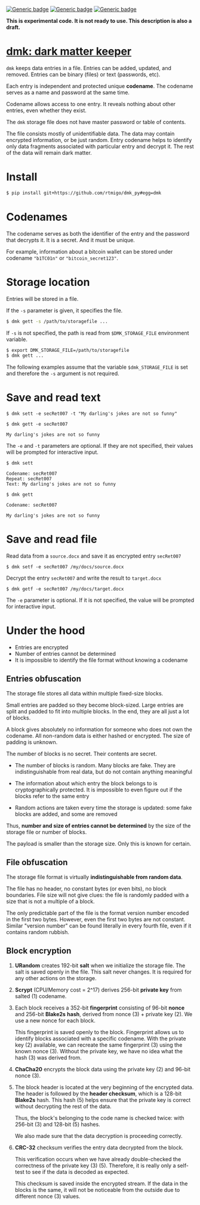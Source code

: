[![Generic badge](https://img.shields.io/badge/Status-Experimental-red.svg)](#)
[![Generic badge](https://img.shields.io/badge/Python-3.7+-blue.svg)](#)
[![Generic badge](https://img.shields.io/badge/OS-Linux%20|%20macOS%20|%20Windows-blue.svg)](#)

**This is experimental code. It is not ready to use. This description is also a
draft.**

# [dmk: dark matter keeper](https://github.com/rtmigo/dmk_py)

`dmk` keeps data entries in a file. Entries can be added, updated, and removed.
Entries can be binary (files) or text (passwords, etc).

Each entry is independent and protected unique **codename**. The codename
serves as a name and password at the same time.

Codename allows access to one entry. It reveals nothing about other
entries, even whether they exist.

The `dmk` storage file does not have master password or table of contents.

The file consists mostly of unidentifiable data. The data may contain encrypted
information, or be just random. Entry codename helps to identify only data fragments
associated with particular entry and decrypt it. The rest of the data will
remain dark matter.

# Install

``` bash
$ pip install git+https://github.com/rtmigo/dmk_py#egg=dmk
```

# Codenames

The codename serves as both the identifier of the entry and the password that
decrypts it. It is a secret. And it must be unique.

For example, information about a bitcoin wallet can be stored under codename
`"b1TC01n"` or `"bitcoin_secret123"`.

# Storage location

Entries will be stored in a file.

If the `-s` parameter is given, it specifies the file.

``` bash
$ dmk gett -s /path/to/storagefile ...  
```

If `-s` is not specified, the path is read from `$DMK_STORAGE_FILE` environment
variable.

``` bash
$ export DMK_STORAGE_FILE=/path/to/storagefile
$ dmk gett ...  
```

The following examples assume that the variable `$dmk_STORAGE_FILE` is set and
therefore the `-s` argument is not required.

# Save and read text

``` 
$ dmk sett -e secRet007 -t "My darling's jokes are not so funny"
```

``` 
$ dmk gett -e secRet007

My darling's jokes are not so funny
```

The `-e` and `-t` parameters are optional. If they are not specified, their
values will be prompted for interactive input.

``` 
$ dmk sett

Codename: secRet007
Repeat: secRet007 
Text: My darling's jokes are not so funny
```

``` 
$ dmk gett

Codename: secRet007
 
My darling's jokes are not so funny
```

# Save and read file

Read data from a `source.docx` and save it as encrypted entry `secRet007`

``` 
$ dmk setf -e secRet007 /my/docs/source.docx
```

Decrypt the entry `secRet007` and write the result to `target.docx`

``` 
$ dmk getf -e secRet007 /my/docs/target.docx
```

The `-e` parameter is optional. If it is not specified, the value will be
prompted for interactive input.

# Under the hood

- Entries are encrypted 
- Number of entries cannot be determined
- It is impossible to identify the file format without knowing a codename

## Entries obfuscation

The storage file stores all data within multiple fixed-size blocks.

Small entries are padded so they become block-sized. Large entries are split and
padded to fit into multiple blocks. In the end, they are all just a lot of
blocks.

A block gives absolutely no information for someone who does not own the
codename. All non-random data is either hashed or encrypted. The size of padding
is unknown.

The number of blocks is no secret. Their contents are secret.

- The number of blocks is random. Many blocks are fake. They are
  indistinguishable from real data, but do not contain anything meaningful

- The information about which entry the block belongs to is cryptographically
  protected. It is impossible to even figure out if the blocks refer to the same
  entry

- Random actions are taken every time the storage is updated: some fake blocks are
  added, and some are removed

Thus, **number and size of entries cannot be determined** by the size of the
storage file or number of blocks.

The payload is smaller than the storage size. Only this is known for certain.

## File obfuscation

The storage file format is virtually **indistinguishable from random data**.

The file has no header, no constant bytes (or even bits), no block boundaries.
File size will not give clues: the file is randomly padded with a size that is
not a multiple of a block.

The only predictable part of the file is the format version number encoded in
the first two bytes. However, even the first two bytes are not constant.
Similar "version number" can be found literally in every fourth file, even if it
contains random rubbish.

## Block encryption

1) **URandom** creates 192-bit **salt** when we initialize the storage file. The
   salt is saved openly in the file. This salt never changes. It is required for
   any other actions on the storage.

2) **Scrypt** (CPU/Memory cost = 2^17) derives 256-bit **private key** from
   salted (1) codename.

3) Еach block receives a 352-bit **fingerprint** consisting of 96-bit **nonce**
   and 256-bit **Blake2s** **hash**, derived from nonce (3) + private key (2).
   We use a new nonce for each block.

   This fingerprint is saved openly to the block. Fingerprint allows us to
   identify blocks associated with a specific codename. With the private key (2)
   available, we can recreate the same fingerprint (3) using the known nonce
   (3). Without the private key, we have no idea what the hash (3) was derived
   from.

4) **ChaCha20** encrypts the block data using the private key (2) and 96-bit
   nonce (3).

5) The block header is located at the very beginning of the encrypted data. The
   header is followed by the **header checksum**, which is a 128-bit
   **Blake2s** hash. This hash (5) helps ensure that the private key is correct
   without decrypting the rest of the data.

   Thus, the block's belonging to the code name is checked twice: with 256-bit
   (3) and 128-bit (5) hashes.

   We also made sure that the data decryption is proceeding correctly.

6) **CRC-32** checksum verifies the entry data decrypted from the block.

   This verification occurs when we have already double-checked the correctness
   of the private key (3) (5). Therefore, it is really only a self-test to see
   if the data is decoded as expected.

   This checksum is saved inside the encrypted stream. If the data in the blocks
   is the same, it will not be noticeable from the outside due to different
   nonce (3) values.





